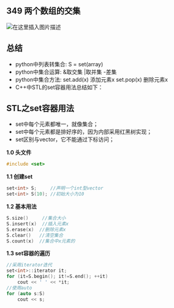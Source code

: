 ## 349 两个数组的交集
![在这里插入图片描述](https://img-blog.csdnimg.cn/20190507025856170.png?x-oss-process=image/watermark,type_ZmFuZ3poZW5naGVpdGk,shadow_10,text_aHR0cHM6Ly9ibG9nLmNzZG4ubmV0L2x1aGFvMTk5ODA5MDk=,size_16,color_FFFFFF,t_70)


## 总结
- python中列表转集合:  S = set(array)
- python中集合运算:  &取交集     |取并集      -差集
- python中集合方法:  set.add(x) 添加元素x  set.pop(x) 删除元素x
- C++中STL的set容器用法总结如下：
## STL之set容器用法
- set中每个元素都唯一，就像集合；
- set中每个元素都是排好序的，因为内部采用红黑树实现；
- set区别与vector，它不能通过下标访问；

**1.0 头文件**
```c
#include <set>
```

**1.1 创建set**
```c
set<int> S;     //声明一个int型vector
set<int> S(10); //初始大小为10
```

**1.2 基本用法**
```c
S.size()     //集合大小
S.insert(x)  //插入元素x
S.erase(x)  //删除元素x
S.clear()   //清空集合
S.count(x)  //集合中x元素的
```

**1.3 set容器的遍历**
```c
//采用iterator迭代
set<int>::iterator it;
for (it=S.begin(); it!=S.end(); ++it)
    cout << ' ' << *it;
//使用auto
for (auto s:S)
	cout << s;
```
